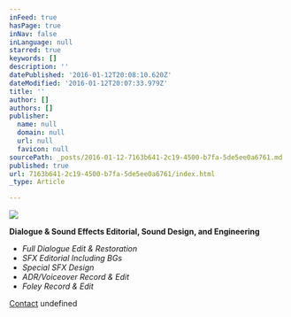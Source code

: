 ```yaml
---
inFeed: true
hasPage: true
inNav: false
inLanguage: null
starred: true
keywords: []
description: ''
datePublished: '2016-01-12T20:08:10.620Z'
dateModified: '2016-01-12T20:07:33.979Z'
title: ''
author: []
authors: []
publisher:
  name: null
  domain: null
  url: null
  favicon: null
sourcePath: _posts/2016-01-12-7163b641-2c19-4500-b7fa-5de5ee0a6761.md
published: true
url: 7163b641-2c19-4500-b7fa-5de5ee0a6761/index.html
_type: Article

---
```

![](https://the-grid-user-content.s3-us-west-2.amazonaws.com/168bbc36-261c-48e1-b1aa-f80a62a0c89b.png)

**Dialogue & Sound Effects Editorial, Sound Design, and Engineering**

* _Full Dialogue Edit & Restoration_
* _SFX Editorial Including BGs_
* _Special SFX Design_
* _ADR/Voiceover Record & Edit_
* _Foley Record & Edit_

[Contact][0]
undefined

[0]: mailto:nick@shinycleansounds.com